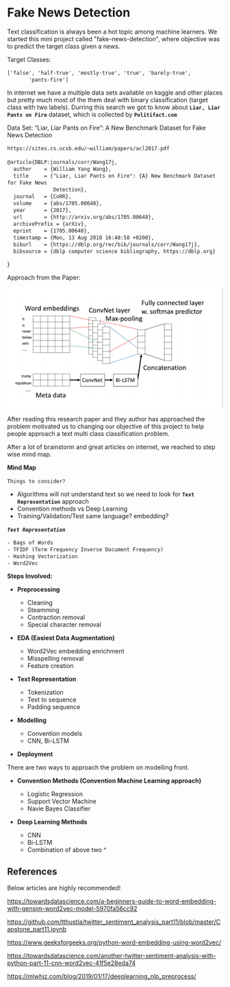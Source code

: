 # Fake News Detection

Text classification is always been a hot topic among machine learners. We started this mini project called 
"fake-news-detection", where objective was to predict the target class given a news.

Target Classes:

    ['false', 'half-true', 'mostly-true', 'true', 'barely-true',
           'pants-fire']
         

In internet we have a multiple data sets available on kaggle and other places but pretty much most of the them deal with 
binary classification (target class with two labels). Durring this search we got to know about **`Liar, Liar Pants on Fire`** 
dataset, which is collected by **`Politifact.com`**


Data Set: “Liar, Liar Pants on Fire”: A New Benchmark Dataset for Fake News Detection
    
    https://sites.cs.ucsb.edu/~william/papers/acl2017.pdf
     
    @article{DBLP:journals/corr/Wang17j,
      author    = {William Yang Wang},
      title     = {"Liar, Liar Pants on Fire": {A} New Benchmark Dataset for Fake News
                   Detection},
      journal   = {CoRR},
      volume    = {abs/1705.00648},
      year      = {2017},
      url       = {http://arxiv.org/abs/1705.00648},
      archivePrefix = {arXiv},
      eprint    = {1705.00648},
      timestamp = {Mon, 13 Aug 2018 16:48:58 +0200},
      biburl    = {https://dblp.org/rec/bib/journals/corr/Wang17j},
      bibsource = {dblp computer science bibliography, https://dblp.org}
}

Approach from the Paper:

![Screenshot](fake-news-prediction-cnn.png)

After reading this research paper and they author has approached the problem motivated us to changing our objective of 
this project to help people approach a text multi class classification problem.

After a lot of brainstorm and great articles on internet, we reached to step wise mind map.

**Mind Map**

`Things to consider?`

- Algorithms will not understand text so we need to look for **`Text Representation`** approach
- Convention methods vs Deep Learning
- Training/Validation/Test same language? embedding? 

**_`Text Representation`_**

    - Bags of Words
    - TFIDF (Term Frequency Inverse Document Frequency)
    - Hashing Vectorization
    - Word2Vec

**Steps Involved:**

- **Preprocessing**
    - Cleaning
    - Steamming
    - Contraction removal
    - Special character removal
- **EDA (Easiest Data Augmentation)** 
    - Word2Vec embedding enrichment
    - Misspelling removal
    - Feature creation

- **Text Representation**
    - Tokenization
    - Text to sequence
    - Padding sequence

- **Modelling** 
    -  Convention models
    - CNN, Bi-LSTM
    
- **Deployment** 


There are two ways to approach the problem on modelling front.

- **Convention Methods (Convention Machine Learning approach)**
    - Logistic Regression
    - Support Vector Machine
    - Navie Bayes Classifier
        
- **Deep Learning Methods**
    - CNN
    - Bi-LSTM
    - Combination of above two ^
   
## References 

Below articles are highly recommended!

https://towardsdatascience.com/a-beginners-guide-to-word-embedding-with-gensim-word2vec-model-5970fa56cc92

https://github.com/tthustla/twitter_sentiment_analysis_part11/blob/master/Capstone_part11.ipynb

https://www.geeksforgeeks.org/python-word-embedding-using-word2vec/

https://towardsdatascience.com/another-twitter-sentiment-analysis-with-python-part-11-cnn-word2vec-41f5e28eda74

https://mlwhiz.com/blog/2019/01/17/deeplearning_nlp_preprocess/


